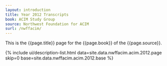 ```yaml
---
layout: introduction
title: Year 2012 Transcripts
book: ACIM Study Group
source: Northwest Foundation for ACIM
surl: /nwffacim/
---
```


This is the {{page.title}} page for the {{page.book}} of the
{{page.source}}.

{% include ui/description-list.html
data=site.data.nwffacim.acim.2012.page skip=0
base=site.data.nwffacim.acim.2012.base %}


